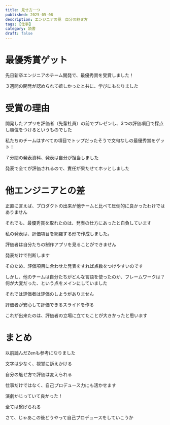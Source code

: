 ```yaml
---
title: 見せ方一つ
published: 2025-05-08
description: エンジニアの罠　自分の魅せ方
tags: [仕事]
category: 読書
draft: false
---
```


# 最優秀賞ゲット

先日新卒エンジニアのチーム開発で、最優秀賞を受賞しました！

３週間の開発が認められて嬉しかったと共に、学びにもなりました

# 受賞の理由

開発したアプリを評価者（先輩社員）の前でプレゼンし、3つの評価項目で採点し順位をつけるというものでした

私たちのチームはすべての項目でトップだったそうで文句なしの最優秀賞をゲット！

７分間の発表資料、発表は自分が担当しました

発表で全てが評価されるので、責任が果たせてホッとしました

# 他エンジニアとの差

正直に言えば、プロダクトの出来が他チームと比べて圧倒的に良かったわけではありません

それでも、最優秀賞を取れたのは、発表の仕方にあったと自負しています

私の発表は、評価項目を網羅する形で作成しました。

評価者は自分たちの制作アプリを見ることができません

発表だけで判断します

そのため、評価項目に合わせた発表をすれば点数をつけやすいのです

しかし、他のチームは自分たちがどんな言語を使ったのか、フレームワークは？　何が大変だった、という点をメインにしていました

それでは評価者は評価のしようがありません

評価者が安心して評価できるスライドを作る

これが出来たのは、評価者の立場に立てたことが大きかったと思います

# まとめ

以前読んだZenも参考になりました

文字は少なく、視覚に訴えかける

自分の魅せ方で評価は変えられる

仕事だけではなく、自己プロデュース力にも活かせます

演劇かじっていて良かった！

全ては繋げられる

さて、じゃあこの後どうやって自己プロデュースをしていこうか

